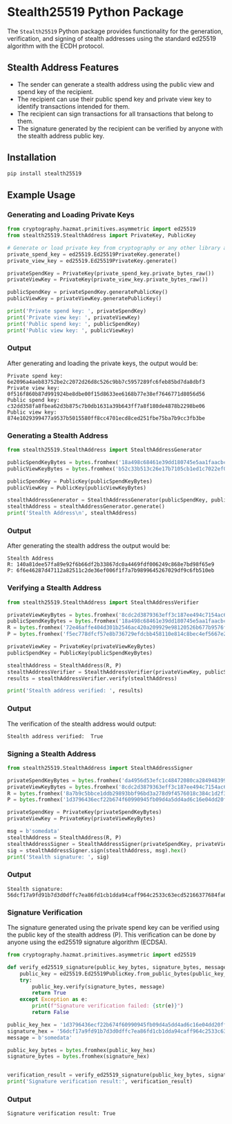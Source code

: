 # Stealth25519 Python Package

The `Stealth25519` Python package provides functionality for the generation, verification, and signing of stealth addresses using the standard ed25519 algorithm with the ECDH protocol.

## Stealth Address Features

- The sender can generate a stealth address using the public view and spend key of the recipient.
- The recipient can use their public spend key and private view key to identify transactions intended for them.
- The recipient can sign transactions for all transactions that belong to them.
- The signature generated by the recipient can be verified by anyone with the stealth address public key.

## Installation

```bash
pip install stealth25519
```

## Example Usage

### Generating and Loading Private Keys

```python
from cryptography.hazmat.primitives.asymmetric import ed25519
from stealth25519.StealthAddress import PrivateKey, PublicKey

# Generate or load private key from cryptography or any other library as bytes array
private_spend_key = ed25519.Ed25519PrivateKey.generate()
private_view_key = ed25519.Ed25519PrivateKey.generate()

privateSpendKey = PrivateKey(private_spend_key.private_bytes_raw())
privateViewKey = PrivateKey(private_view_key.private_bytes_raw())

publicSpendKey = privateSpendKey.generatePublicKey()
publicViewKey = privateViewKey.generatePublicKey()

print('Private spend key: ', privateSpendKey)
print('Private view key: ', privateViewKey)
print('Public spend key: ', publicSpendKey)
print('Public view key: ', publicViewKey)
```

### Output

After generating and loading the private keys, the output would be:

```plaintext
Private spend key:  6e2096a4aeb83752be2c2072d26d8c526c9bb7c5957289fc6feb85bd7da8dbf3
Private view key:   0f516f860b87d991924be8dbe00f15d8633ee6168b77e38ef7646771d8056d56
Public spend key:   c32dd358fa8fbea62d3b875c7b0db1631a39b643ff7a8f180de4878b2298be06
Public view key:    874e1029399477a9537b5015580ff8cc4701ecd8ced251fbe75ba7b9cc3fb3be
```



### Generating a Stealth Address

```python
from stealth25519.StealthAddress import StealthAddressGenerator

publicSpendKeyBytes = bytes.fromhex('18a498c68461e39dd180745e5aa1faacbc9b8a5f74a7eb25b5038b66db0a4af6')
publicViewKeyBytes = bytes.fromhex('b52c33b513c26e17b7105cb1ed1c7022ef00f3967aaac0ff8bd9d15ccee4d94e')

publicSpendKey = PublicKey(publicSpendKeyBytes)
publicViewKey = PublicKey(publicViewKeyBytes)

stealthAddressGenerator = StealthAddressGenerator(publicSpendKey, publicViewKey)
stealthAddress = stealthAddressGenerator.generate()
print('Stealth Address\n', stealthAddress)
```

### Output

After generating the stealth address the output would be:

```plaintext
Stealth Address
R: 140a81dee57fa89e92f6b66df2b33867dc0a4469fdf006249c868e7bd98f65e9
P: 6f6e46287d47112a82511c2de36ef006f1f7a7b9899645267029df9c6fb510eb
```

### Verifying a Stealth Address

```python
from stealth25519.StealthAddress import StealthAddressVerifier

privateViewKeyBytes = bytes.fromhex('8cdc2d3879363eff3c187ee494c7154ac63a4b94c1814488fd46c4f2bafc2239')
publicSpendKeyBytes = bytes.fromhex('18a498c68461e39dd180745e5aa1faacbc9b8a5f74a7eb25b5038b66db0a4af6')
R = bytes.fromhex('72e46affe404d301b2546ac420a209929e98120526b677b9576fd4f687691b51')
P = bytes.fromhex('f5ec778dfcf57e8b736729efdcbb458110e814c8bec4ef5667e2d7571cbbc8c4')

privateViewKey = PrivateKey(privateViewKeyBytes)
publicSpendKey = PublicKey(publicSpendKeyBytes)

stealthAddress = StealthAddress(R, P)
stealthAddressVerifier = StealthAddressVerifier(privateViewKey, publicSpendKey)
results = stealthAddressVerifier.verify(stealthAddress)

print('Stealth address verified: ', results)
```

### Output

The verification of the stealth address would output:

```plaintext
Stealth address verified:  True
```

### Signing a Stealth Address

```python
from stealth25519.StealthAddress import StealthAddressSigner

privateSpendKeyBytes = bytes.fromhex('da4956d53efc1c48472080ca284948399ef5dcb1feb47ebd5017330ca2416c30')
privateViewKeyBytes = bytes.fromhex('8cdc2d3879363eff3c187ee494c7154ac63a4b94c1814488fd46c4f2bafc2239')
R = bytes.fromhex('8a7b9c5bbce1ddb29893bbf96bd3a278d9f4576018c384c1d2f337012607cc1c')
P = bytes.fromhex('1d3796436ecf22b674f60990945fb09d4a5dd4ad6c16e04dd20ff46e71935fc5')

privateSpendKey = PrivateKey(privateSpendKeyBytes)
privateViewKey = PrivateKey(privateViewKeyBytes)

msg = b'somedata'
stealthAddress = StealthAddress(R, P)
stealthAddressSigner = StealthAddressSigner(privateSpendKey, privateViewKey)
sig = stealthAddressSigner.sign(stealthAddress, msg).hex()
print('Stealth signature: ', sig)

```

### Output
```plaintext
Stealth signature:  56dcf17a9fd91b7d3d0dffc7ea86fd1cb1dda94caff964c2533c63ecd52166377684fa60f2cfe5258f9e5c8247db4e5003a73c1d0fbd42c56f31a7b996089404
```

### Signature Verification
The signature generated using the private spend key can be verified using the public key of the stealth address (P). This verification can be done by anyone using the ed25519 signature algorithm (ECDSA). 

```python
from cryptography.hazmat.primitives.asymmetric import ed25519

def verify_ed25519_signature(public_key_bytes, signature_bytes, message):
    public_key = ed25519.Ed25519PublicKey.from_public_bytes(public_key_bytes)
    try:
        public_key.verify(signature_bytes, message)
        return True
    except Exception as e:
        print(f"Signature verification failed: {str(e)}")
        return False

public_key_hex = '1d3796436ecf22b674f60990945fb09d4a5dd4ad6c16e04dd20ff46e71935fc5'
signature_hex = '56dcf17a9fd91b7d3d0dffc7ea86fd1cb1dda94caff964c2533c63ecd52166377684fa60f2cfe5258f9e5c8247db4e5003a73c1d0fbd42c56f31a7b996089404'
message = b'somedata'

public_key_bytes = bytes.fromhex(public_key_hex)
signature_bytes = bytes.fromhex(signature_hex)


verification_result = verify_ed25519_signature(public_key_bytes, signature_bytes, message)
print('Signature verification result:', verification_result)
```

### Output
```plaintext
Signature verification result: True
```